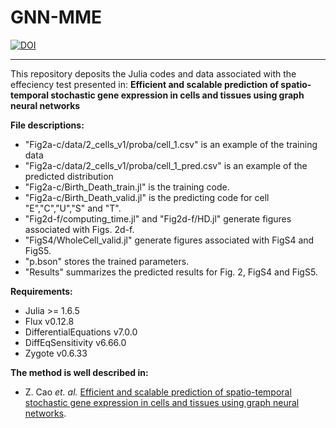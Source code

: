 # GNN-MME

[![DOI](https://zenodo.org/badge/605591822.svg)](https://zenodo.org/badge/latestdoi/605591822)

---

This repository deposits the Julia codes and data associated with the effeciency test presented in:
**Efficient and scalable prediction of spatio-temporal stochastic gene expression in cells and tissues using graph neural networks**

**File descriptions:**

- "Fig2a-c/data/2_cells_v1/proba/cell_1.csv" is an example of the training data
- "Fig2a-c/data/2_cells_v1/proba/cell_1_pred.csv" is an example of the predicted distribution
- "Fig2a-c/Birth_Death_train.jl" is the training code.
- "Fig2a-c/Birth_Death_valid.jl" is the predicting code for cell "E","C","U","S" and "T".
- "Fig2d-f/computing_time.jl" and "Fig2d-f/HD.jl" generate figures associated with Figs. 2d-f.
- "FigS4/WholeCell_valid.jl" generate figures associated with FigS4 and FigS5.
- "p.bson" stores the trained parameters.
- "Results" summarizes the predicted results for Fig. 2, FigS4 and FigS5.

**Requirements:**

- Julia >= 1.6.5
- Flux v0.12.8
- DifferentialEquations v7.0.0
- DiffEqSensitivity v6.66.0
- Zygote v0.6.33

**The method is well described in:**

* Z. Cao _et. al._ [Efficient and scalable prediction of spatio-temporal stochastic gene expression in cells and tissues using graph neural networks]().
